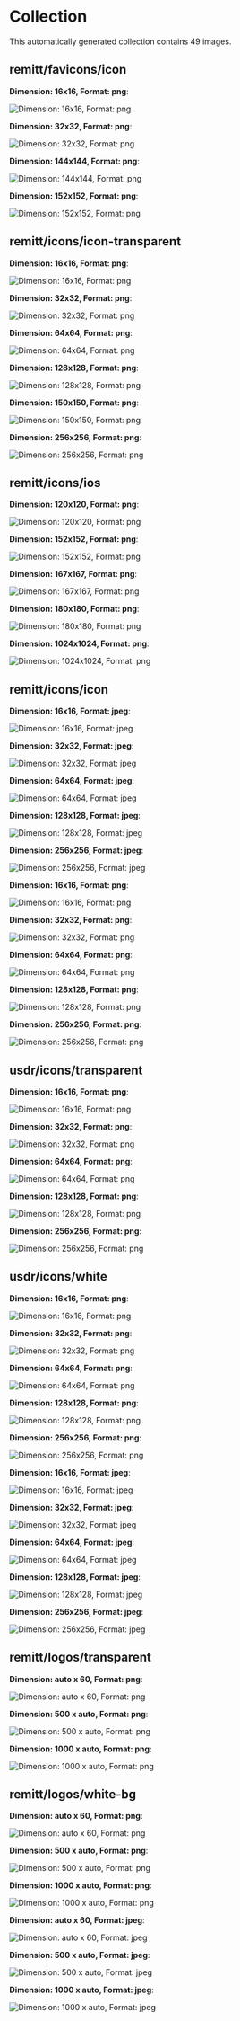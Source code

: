 # Collection
This automatically generated collection contains 49 images.


## remitt/favicons/icon
**Dimension: 16x16, Format: png**:

![Dimension: 16x16, Format: png](remitt/favicons/icon-16x16.png)

**Dimension: 32x32, Format: png**:

![Dimension: 32x32, Format: png](remitt/favicons/icon-32x32.png)

**Dimension: 144x144, Format: png**:

![Dimension: 144x144, Format: png](remitt/favicons/icon-144x144.png)

**Dimension: 152x152, Format: png**:

![Dimension: 152x152, Format: png](remitt/favicons/icon-152x152.png)



## remitt/icons/icon-transparent
**Dimension: 16x16, Format: png**:

![Dimension: 16x16, Format: png](remitt/icons/icon-transparent-16x16.png)

**Dimension: 32x32, Format: png**:

![Dimension: 32x32, Format: png](remitt/icons/icon-transparent-32x32.png)

**Dimension: 64x64, Format: png**:

![Dimension: 64x64, Format: png](remitt/icons/icon-transparent-64x64.png)

**Dimension: 128x128, Format: png**:

![Dimension: 128x128, Format: png](remitt/icons/icon-transparent-128x128.png)

**Dimension: 150x150, Format: png**:

![Dimension: 150x150, Format: png](remitt/icons/icon-transparent-150x150.png)

**Dimension: 256x256, Format: png**:

![Dimension: 256x256, Format: png](remitt/icons/icon-transparent-256x256.png)



## remitt/icons/ios
**Dimension: 120x120, Format: png**:

![Dimension: 120x120, Format: png](remitt/icons/ios-120x120.png)

**Dimension: 152x152, Format: png**:

![Dimension: 152x152, Format: png](remitt/icons/ios-152x152.png)

**Dimension: 167x167, Format: png**:

![Dimension: 167x167, Format: png](remitt/icons/ios-167x167.png)

**Dimension: 180x180, Format: png**:

![Dimension: 180x180, Format: png](remitt/icons/ios-180x180.png)

**Dimension: 1024x1024, Format: png**:

![Dimension: 1024x1024, Format: png](remitt/icons/ios-1024x1024.png)



## remitt/icons/icon
**Dimension: 16x16, Format: jpeg**:

![Dimension: 16x16, Format: jpeg](remitt/icons/icon-16x16.jpeg)

**Dimension: 32x32, Format: jpeg**:

![Dimension: 32x32, Format: jpeg](remitt/icons/icon-32x32.jpeg)

**Dimension: 64x64, Format: jpeg**:

![Dimension: 64x64, Format: jpeg](remitt/icons/icon-64x64.jpeg)

**Dimension: 128x128, Format: jpeg**:

![Dimension: 128x128, Format: jpeg](remitt/icons/icon-128x128.jpeg)

**Dimension: 256x256, Format: jpeg**:

![Dimension: 256x256, Format: jpeg](remitt/icons/icon-256x256.jpeg)

**Dimension: 16x16, Format: png**:

![Dimension: 16x16, Format: png](remitt/icons/icon-16x16.png)

**Dimension: 32x32, Format: png**:

![Dimension: 32x32, Format: png](remitt/icons/icon-32x32.png)

**Dimension: 64x64, Format: png**:

![Dimension: 64x64, Format: png](remitt/icons/icon-64x64.png)

**Dimension: 128x128, Format: png**:

![Dimension: 128x128, Format: png](remitt/icons/icon-128x128.png)

**Dimension: 256x256, Format: png**:

![Dimension: 256x256, Format: png](remitt/icons/icon-256x256.png)



## usdr/icons/transparent
**Dimension: 16x16, Format: png**:

![Dimension: 16x16, Format: png](usdr/icons/transparent-16x16.png)

**Dimension: 32x32, Format: png**:

![Dimension: 32x32, Format: png](usdr/icons/transparent-32x32.png)

**Dimension: 64x64, Format: png**:

![Dimension: 64x64, Format: png](usdr/icons/transparent-64x64.png)

**Dimension: 128x128, Format: png**:

![Dimension: 128x128, Format: png](usdr/icons/transparent-128x128.png)

**Dimension: 256x256, Format: png**:

![Dimension: 256x256, Format: png](usdr/icons/transparent-256x256.png)



## usdr/icons/white
**Dimension: 16x16, Format: png**:

![Dimension: 16x16, Format: png](usdr/icons/white-16x16.png)

**Dimension: 32x32, Format: png**:

![Dimension: 32x32, Format: png](usdr/icons/white-32x32.png)

**Dimension: 64x64, Format: png**:

![Dimension: 64x64, Format: png](usdr/icons/white-64x64.png)

**Dimension: 128x128, Format: png**:

![Dimension: 128x128, Format: png](usdr/icons/white-128x128.png)

**Dimension: 256x256, Format: png**:

![Dimension: 256x256, Format: png](usdr/icons/white-256x256.png)

**Dimension: 16x16, Format: jpeg**:

![Dimension: 16x16, Format: jpeg](usdr/icons/white-16x16.jpeg)

**Dimension: 32x32, Format: jpeg**:

![Dimension: 32x32, Format: jpeg](usdr/icons/white-32x32.jpeg)

**Dimension: 64x64, Format: jpeg**:

![Dimension: 64x64, Format: jpeg](usdr/icons/white-64x64.jpeg)

**Dimension: 128x128, Format: jpeg**:

![Dimension: 128x128, Format: jpeg](usdr/icons/white-128x128.jpeg)

**Dimension: 256x256, Format: jpeg**:

![Dimension: 256x256, Format: jpeg](usdr/icons/white-256x256.jpeg)



## remitt/logos/transparent
**Dimension: auto x 60, Format: png**:

![Dimension: auto x 60, Format: png](remitt/logos/transparent-300x60.png)

**Dimension: 500 x auto, Format: png**:

![Dimension: 500 x auto, Format: png](remitt/logos/transparent-500x100.png)

**Dimension: 1000 x auto, Format: png**:

![Dimension: 1000 x auto, Format: png](remitt/logos/transparent-1000x200.png)



## remitt/logos/white-bg
**Dimension: auto x 60, Format: png**:

![Dimension: auto x 60, Format: png](remitt/logos/white-bg-300x60.png)

**Dimension: 500 x auto, Format: png**:

![Dimension: 500 x auto, Format: png](remitt/logos/white-bg-500x100.png)

**Dimension: 1000 x auto, Format: png**:

![Dimension: 1000 x auto, Format: png](remitt/logos/white-bg-1000x200.png)

**Dimension: auto x 60, Format: jpeg**:

![Dimension: auto x 60, Format: jpeg](remitt/logos/white-bg-300x60.jpeg)

**Dimension: 500 x auto, Format: jpeg**:

![Dimension: 500 x auto, Format: jpeg](remitt/logos/white-bg-500x100.jpeg)

**Dimension: 1000 x auto, Format: jpeg**:

![Dimension: 1000 x auto, Format: jpeg](remitt/logos/white-bg-1000x200.jpeg)

